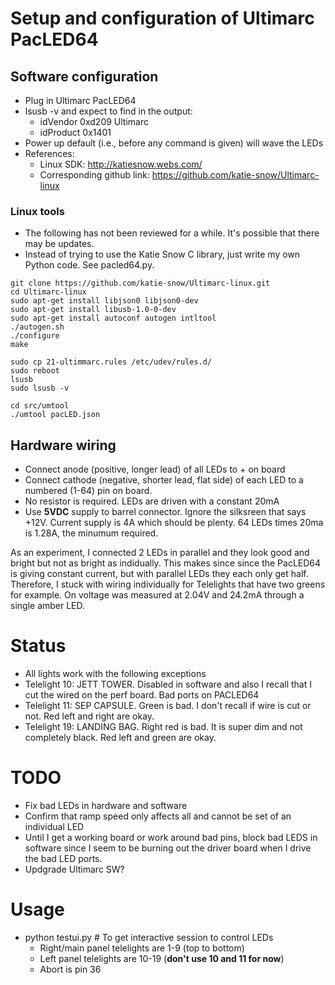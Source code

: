 # Setup and configuration of Ultimarc PacLED64

## Software configuration
- Plug in Ultimarc PacLED64
- lsusb -v and expect to find in the output:
  - idVendor           0xd209 Ultimarc
  - idProduct          0x1401
- Power up default (i.e., before any command is given) will wave the LEDs
- References:
  - Linux SDK: http://katiesnow.webs.com/
  - Corresponding github link: https://github.com/katie-snow/Ultimarc-linux

### Linux tools
- The following has not been reviewed for a while. It's possible that there may be updates.
- Instead of trying to use the Katie Snow C library, just write my own Python code. See pacled64.py.
```
git clone https://github.com/katie-snow/Ultimarc-linux.git
cd Ultimarc-linux
sudo apt-get install libjson0 libjson0-dev
sudo apt-get install libusb-1.0-0-dev
sudo apt-get install autoconf autogen intltool
./autogen.sh
./configure
make

sudo cp 21-ultimmarc.rules /etc/udev/rules.d/
sudo reboot
lsusb
sudo lsusb -v

cd src/umtool
./umtool pacLED.json
```

## Hardware wiring
- Connect anode (positive, longer lead) of all LEDs to + on board
- Connect cathode (negative, shorter lead, flat side) of each LED to a numbered (1-64) pin on board.
- No resistor is required. LEDs are driven with a constant 20mA
- Use **5VDC** supply to barrel connector. Ignore the silksreen that says +12V. Current supply is 4A which should be
  plenty. 64 LEDs times 20ma is 1.28A, the minumum required.

As an experiment, I connected 2 LEDs in parallel and they look good and bright but not as bright as indidually.
This makes since since the PacLED64 is giving constant current, but with parallel LEDs they each only get half.
Therefore, I stuck with wiring individually for Telelights that have two greens for example.
On voltage was measured at 2.04V and 24.2mA through a single amber LED.

# Status
- All lights work with the following exceptions
- Telelight 10: JETT TOWER. Disabled in software and also I recall that I cut the wired on the perf board. Bad ports on PACLED64
- Telelight 11: SEP CAPSULE. Green is bad. I don't recall if wire is cut or not. Red left and right are okay.
- Telelight 19: LANDING BAG. Right red is bad. It is super dim and not completely black. Red left and green are okay.

# TODO
- Fix bad LEDs in hardware and software
- Confirm that ramp speed only affects all and cannot be set of an individual LED
- Until I get a working board or work around bad pins, block bad LEDS in software since I seem to be burning out
  the driver board when I drive the bad LED ports.
- Updgrade Ultimarc SW?

# Usage
- python testui.py # To get interactive session to control LEDs
  - Right/main panel telelights are 1-9 (top to bottom)
  - Left panel telelights are 10-19 (**don't use 10 and 11 for now**)
  - Abort is pin 36
